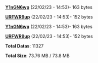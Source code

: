 [**Y1nGN6wp**](/data/Y1nGN6wp.txt) (22/02/23 - 14:53)- 163 bytes

[**URFWR9up**](/data/URFWR9up.txt) (22/02/23 - 14:53)- 152 bytes

[**Y1nGN6wp**](/data/Y1nGN6wp.txt) (22/02/23 - 14:53)- 163 bytes

[**URFWR9up**](/data/URFWR9up.txt) (22/02/23 - 14:53)- 152 bytes

**Total Datas**: 11327

**Total Size**: 73.76 MB / 73.8 MB